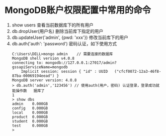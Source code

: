 # MongoDB账户权限配置中常用的命令

1. show users
   查看当前数据库下的所有用户
2. db.dropUser(用户名)
   删除当前库下指定的用户
3. db.updateUser('admin', {pwd: 'xxx'})
   修改当前库下的用户
4. db.auth('auth': 'password')
   密码认证，如下使用方式
   ```
   C:\Users\DELL>mongo admin	// 需要连接的数据库
   MongoDB shell version v4.0.8
   connecting to: mongodb://127.0.0.1:27017/admin?gssapiServiceName=mongodb
       Implicit session: session { "id" : UUID   ("cfcf0072-12a3-46f8-87ba-00069194eead") }
   MongoDB server version: 4.0.8
   > db.auth('admin','123456') // 使用auth(用户，密码) 认证登录，登录成功就能操作数   据库了
   1
   > show dbs
   admin    0.000GB
   config   0.000GB
   local    0.000GB
   product  0.000GB
   student  0.000GB
   test     0.000GB
   >
   ```